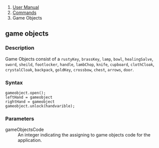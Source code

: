 <ol class="breadcrumb">
  <li><a href="#/docs/contents">User Manual</a></li>
  <li><a href="#/docs/commands">Commands</a></li>
  <li class="active">Game Objects</li>
</ol>

## game objects

### Description

Game Objects consist of a `rustyKey`, `brassKey`, `lamp`, `bowl`, `healingSalve`, `sword`, `sheild`, `footlocker`, `handle`, `lambChop`, `knife`, `cupboard`, `clothCloak`, `crystalCloak`, `backpack`, `goldKey`, `crossbow`, `chest`, `arrows`, `door`. 

### Syntax

	gameobject.open(); 
	leftHand = gameobject 
	rightHand = gameobject 
	gameobject.unlock(handvarible);

### Parameters

<dl>
  <dt>gameObjectsCode</dt>
  <dd>An integer indicating the assigning to game objects code for the application.</dd>
</dl>